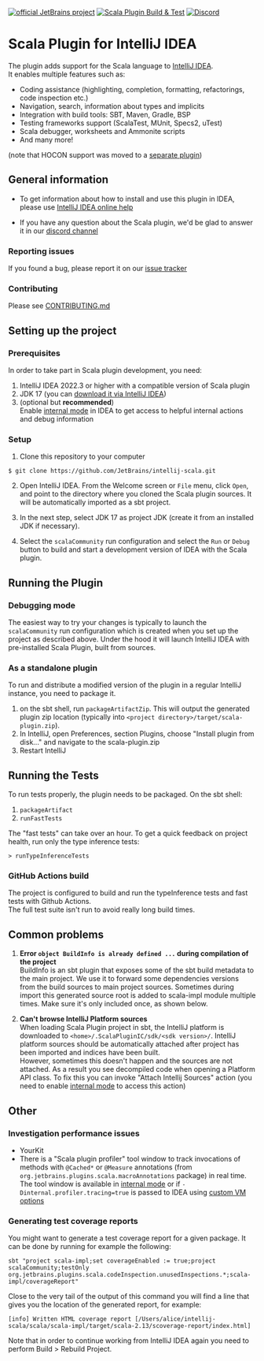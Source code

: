 [![official JetBrains project](http://jb.gg/badges/official.svg)](https://confluence.jetbrains.com/display/ALL/JetBrains+on+GitHub)
[![Scala Plugin Build & Test](https://github.com/JetBrains/intellij-scala/actions/workflows/build.yml/badge.svg)](https://github.com/JetBrains/intellij-scala/actions/workflows/build.yml)
[![Discord](https://badgen.net/badge/icon/discord?icon=discord&label)](https://discord.gg/aUKpZzeHCK)

# Scala Plugin for IntelliJ IDEA

The plugin adds support for the Scala language to [IntelliJ IDEA](https://www.jetbrains.com/idea/). \
It enables multiple features such as:
 - Coding assistance (highlighting, completion, formatting, refactorings, code inspection etc.)
 - Navigation, search, information about types and implicits
 - Integration with build tools: SBT, Maven, Gradle, BSP
 - Testing frameworks support (ScalaTest, MUnit, Specs2, uTest)
 - Scala debugger, worksheets and Ammonite scripts 
 - And many more!

(note that HOCON support was moved to a [separate plugin](https://plugins.jetbrains.com/plugin/10481-hocon))

## General information

- To get information about how to install and use this plugin in IDEA, please
  use [IntelliJ IDEA online help](https://www.jetbrains.com/idea/help/scala.html)

- If you have any question about the Scala plugin, we'd be glad to answer it in our 
[discord channel](https://discord.gg/aUKpZzeHCK)

### Reporting issues
If you found a bug, please report it on our [issue tracker](https://youtrack.jetbrains.com/issues/SCL#newissue)

### Contributing
Please see [CONTRIBUTING.md](CONTRIBUTING.md)

## Setting up the project

### Prerequisites
In order to take part in Scala plugin development, you need:

1. IntelliJ IDEA 2022.3 or higher with a compatible version of Scala plugin
2. JDK 17 (you can [download it via IntelliJ IDEA](https://www.jetbrains.com/help/idea/sdk.html#define-sdk))
3. (optional but **recommended**) \
   Enable [internal mode](https://plugins.jetbrains.com/docs/intellij/enabling-internal.html) in IDEA to get access to helpful internal actions and debug information

### Setup

1. Clone this repository to your computer

  ```
  $ git clone https://github.com/JetBrains/intellij-scala.git
  ```

2. Open IntelliJ IDEA. From the Welcome screen or `File` menu, click `Open`, and point to
the directory where you cloned the Scala plugin sources. It will be automatically imported as a sbt project.

3. In the next step, select JDK 17 as project JDK (create it from an installed JDK if necessary).

4. Select the `scalaCommunity` run configuration and select the `Run` or `Debug` button to build and start a
development version of IDEA with the Scala plugin.

## Running the Plugin

### Debugging mode

The easiest way to try your changes is typically to launch the `scalaCommunity` run configuration which is created
when you set up the project as described above.
Under the hood it will launch IntelliJ IDEA with pre-installed Scala Plugin, built from sources.

### As a standalone plugin

To run and distribute a modified version of the plugin in a regular IntelliJ instance, you need to package it.

1. on the sbt shell, run `packageArtifactZip`. This will output the generated plugin zip location
   (typically into `<project directory>/target/scala-plugin.zip`).
2. In IntelliJ, open Preferences, section Plugins, choose "Install plugin from disk..." and navigate to the scala-plugin.zip
3. Restart IntelliJ

## Running the Tests

To run tests properly, the plugin needs to be packaged.
On the sbt shell:

1. `packageArtifact`
2. `runFastTests`

The "fast tests" can take over an hour. To get a quick feedback on project health, run only the type inference tests:

    > runTypeInferenceTests

### GitHub Actions build

The project is configured to build and run the typeInference tests and fast tests with Github Actions. \
The full test suite isn't run to avoid really long build times.

## Common problems
1. **Error `object BuildInfo is already defined ...` during compilation of the project** \
   BuildInfo is an sbt plugin that exposes some of the sbt build metadata to the main project. We use it to forward some dependencies versions from the build sources to main project sources. Sometimes during import this generated source root is added to scala-impl module multiple times. Make sure it's only included once, as shown below.

2. **Can't browse IntelliJ Platform sources** \
   When loading Scala Plugin project in sbt, the IntelliJ platform is downloaded to `<home>/.ScalaPluginIC/sdk/<sdk version>/`.
   IntelliJ platform sources should be automatically attached after project has been imported and indices have been built. \
   However, sometimes this doesn't happen and the sources are not attached. As a result you see decompiled code when opening a Platform API class.
   To fix this you can invoke "Attach Intellij Sources" action (you need to enable [internal mode](https://plugins.jetbrains.com/docs/intellij/enabling-internal.html) to access this action)

## Other
### Investigation performance issues
- YourKit
- There is a "Scala plugin profiler" tool window to track invocations of methods with `@Cached*` or `@Measure` annotations (from `org.jetbrains.plugins.scala.macroAnnotations` package) in real time. The tool window is available in [internal mode](https://plugins.jetbrains.com/docs/intellij/enabling-internal.html) or if `-Dinternal.profiler.tracing=true` is passed to IDEA using [custom VM options](https://www.jetbrains.com/help/idea/tuning-the-ide.html#procedure-jvm-options)


### Generating test coverage reports

You might want to generate a test coverage report for a given package. It can be done by running for example the following:
```
sbt "project scala-impl;set coverageEnabled := true;project scalaCommunity;testOnly org.jetbrains.plugins.scala.codeInspection.unusedInspections.*;scala-impl/coverageReport"
```
Close to the very tail of the output of this command you will find a line that gives you the location of the generated report, for example:
```
[info] Written HTML coverage report [/Users/alice/intellij-scala/scala/scala-impl/target/scala-2.13/scoverage-report/index.html]
```
Note that in order to continue working from IntelliJ IDEA again you need to perform Build > Rebuild Project.